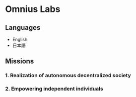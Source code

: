 # Omnius Labs

## Languages

- English
- 日本語

## Missions

### 1. Realization of autonomous decentralized society

### 2. Empowering independent individuals
